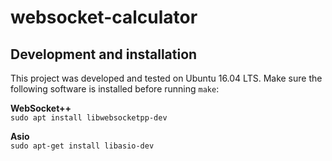 # websocket-calculator

## Development and installation

This project was developed and tested on Ubuntu 16.04 LTS. Make sure the following software is installed before running `make`:

**WebSocket++** \
`sudo apt install libwebsocketpp-dev`

**Asio** \
`sudo apt-get install libasio-dev`
